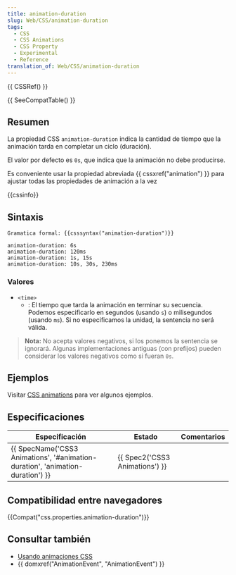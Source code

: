```yaml
---
title: animation-duration
slug: Web/CSS/animation-duration
tags:
  - CSS
  - CSS Animations
  - CSS Property
  - Experimental
  - Reference
translation_of: Web/CSS/animation-duration
---
```


{{ CSSRef() }}

{{ SeeCompatTable() }}

## Resumen

La propiedad CSS `animation-duration` indica la cantidad de tiempo que la animación tarda en completar un ciclo (duración).

El valor por defecto es `0s`, que indica que la animación no debe producirse.

Es conveniente usar la propiedad abreviada {{ cssxref("animation") }} para ajustar todas las propiedades de animación a la vez

{{cssinfo}}

## Sintaxis

```
Gramatica formal: {{csssyntax("animation-duration")}}

animation-duration: 6s
animation-duration: 120ms
animation-duration: 1s, 15s
animation-duration: 10s, 30s, 230ms
```

### Valores

- `<time>`
  - : El tiempo que tarda la animación en terminar su secuencia. Podemos especificarlo en segundos (usando `s`) o milisegundos (usando `ms`). Si no especificamos la unidad, la sentencia no será válida.

> **Nota:** No acepta valores negativos, si los ponemos la sentencia se ignorará. Algunas implementaciones antiguas (con prefijos) pueden considerar los valores negativos como si fueran `0s`.

## Ejemplos

Visitar [CSS animations](/es/CSS/Usando_animaciones_CSS) para ver algunos ejemplos.

## Especificaciones

| Especificación                                                                                           | Estado                                   | Comentarios |
| -------------------------------------------------------------------------------------------------------- | ---------------------------------------- | ----------- |
| {{ SpecName('CSS3 Animations', '#animation-duration', 'animation-duration') }} | {{ Spec2('CSS3 Animations') }} |             |

## Compatibilidad entre navegadores

{{Compat("css.properties.animation-duration")}}

## Consultar también

- [Usando animaciones CSS](/es/docs/CSS/Usando_animaciones_CSS)
- {{ domxref("AnimationEvent", "AnimationEvent") }}

